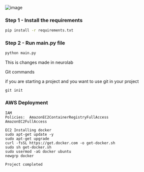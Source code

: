 ![image](https://user-images.githubusercontent.com/57321948/196933065-4b16c235-f3b9-4391-9cfe-4affcec87c35.png)

### Step 1 - Install the requirements

```bash
pip install -r requirements.txt
```

### Step 2 - Run main.py file

```bash
python main.py
```

This is changes made in neurolab

Git commands

if you are starting a project and you want to use git in your project
```
git init 
```


### AWS Deployment

```
IAM
Policies:  AmazonEC2ContainerRegistryFullAccess
AmazonEC2FullAccess
```

```
EC2 Installing docker
sudo apt-get update -y
sudo apt-get upgrade
curl -fsSL https://get.docker.com -o get-docker.sh
sudo sh get-docker.sh
sudo usermod -aG docker ubuntu
newgrp docker

```
```
Project completed

```
